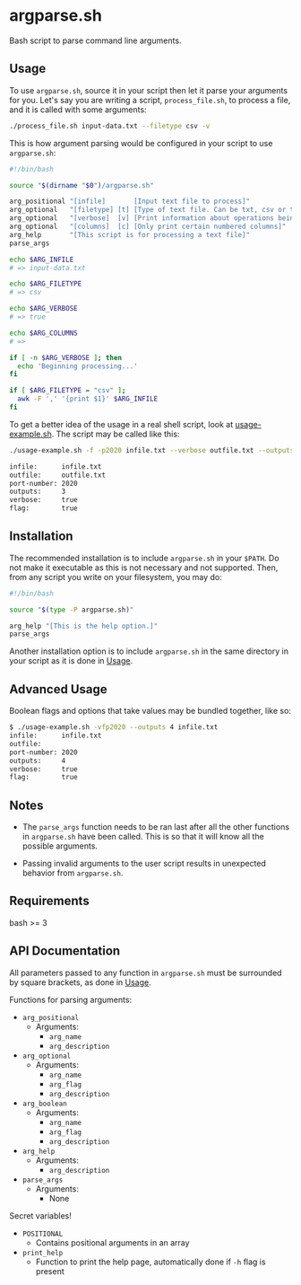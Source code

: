 # argparse.sh

Bash script to parse command line arguments.

## Usage

To use `argparse.sh`, source it in your script then let it parse your arguments for you.
Let's say you are writing a script, `process_file.sh`, to process a file, and it is called
with some arguments:

```bash
./process_file.sh input-data.txt --filetype csv -v
```

This is how argument parsing would be configured in your script to use `argparse.sh`:

```bash
#!/bin/bash

source "$(dirname "$0")/argparse.sh"

arg_positional "[infile]       [Input text file to process]"
arg_optional   "[filetype] [t] [Type of text file. Can be txt, csv or tsv]"
arg_optional   "[verbose]  [v] [Print information about operations being performed]"
arg_optional   "[columns]  [c] [Only print certain numbered columns]"
arg_help       "[This script is for processing a text file]"
parse_args

echo $ARG_INFILE
# => input-data.txt

echo $ARG_FILETYPE
# => csv

echo $ARG_VERBOSE
# => true

echo $ARG_COLUMNS
# =>

if [ -n $ARG_VERBOSE ]; then
  echo 'Beginning processing...'
fi

if [ $ARG_FILETYPE = "csv" ];
  awk -F ',' '{print $1}' $ARG_INFILE
fi
```

To get a better idea of the usage in a real shell script, look at
[usage-example.sh](https://github.com/maneyko/argparse.sh/blob/master/usage-example.sh).
The script may be called like this:

```bash
./usage-example.sh -f -p2020 infile.txt --verbose outfile.txt --outputs 3

infile:      infile.txt
outfile:     outfile.txt
port-number: 2020
outputs:     3
verbose:     true
flag:        true
```

## Installation

The recommended installation is to include `argparse.sh` in your `$PATH`. Do not make
it executable as this is not necessary and not supported. Then, from any script you write
on your filesystem, you may do:

```bash
#!/bin/bash

source "$(type -P argparse.sh)"

arg_help "[This is the help option.]"
parse_args
```

Another installation option is to include `argparse.sh` in the same directory in your script
as it is done in [Usage](#usage).

## Advanced Usage

Boolean flags and options that take values may be bundled together, like so:

```bash
$ ./usage-example.sh -vfp2020 --outputs 4 infile.txt
infile:      infile.txt
outfile:
port-number: 2020
outputs:     4
verbose:     true
flag:        true
```

## Notes

* The `parse_args` function needs to be ran last after all the other functions in `argparse.sh` have been called.
  This is so that it will know all the possible arguments.

* Passing invalid arguments to the user script results in unexpected behavior from `argparse.sh`.

## Requirements

bash >= 3

## API Documentation

All parameters passed to any function in `argparse.sh` must be surrounded by square brackets,
as done in [Usage](#usage).

Functions for parsing arguments:
* `arg_positional`
  * Arguments:
    - `arg_name`
    - `arg_description`
* `arg_optional`
  * Arguments:
    - `arg_name`
    - `arg_flag`
    - `arg_description`
* `arg_boolean`
  * Arguments:
    - `arg_name`
    - `arg_flag`
    - `arg_description`
* `arg_help`
  * Arguments:
    - `arg_description`
* `parse_args`
  * Arguments:
    - None

Secret variables!
* `POSITIONAL`
  - Contains positional arguments in an array
* `print_help`
  - Function to print the help page, automatically done if `-h` flag is present
